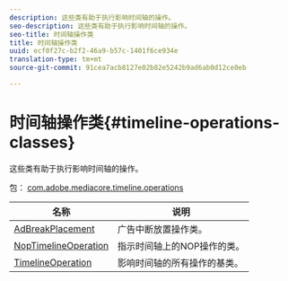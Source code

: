 ```yaml
---
description: 这些类有助于执行影响时间轴的操作。
seo-description: 这些类有助于执行影响时间轴的操作。
seo-title: 时间轴操作类
title: 时间轴操作类
uuid: ecf0f27c-b2f2-46a9-b57c-1401f6ce934e
translation-type: tm+mt
source-git-commit: 91cea7acb8127e02b82e5242b9ad6ab0d12ce0eb

---
```



# 时间轴操作类{#timeline-operations-classes}

这些类有助于执行影响时间轴的操作。

包： [com.adobe.mediacore.timeline.operations](https://help.adobe.com/en_US/primetime/api/psdk/asdoc-dhls_1.4/com/adobe/mediacore/timeline/operations/package-detail.html)

| 名称 | 说明 |
|---|---|
| [AdBreakPlacement](https://help.adobe.com/en_US/primetime/api/psdk/asdoc-dhls_1.4/com/adobe/mediacore/timeline/operations/AdBreakPlacement.html) | 广告中断放置操作类。 |
| [NopTimelineOperation](https://help.adobe.com/en_US/primetime/api/psdk/asdoc-dhls_1.4/com/adobe/mediacore/timeline/operations/NopTimelineOperation.html) | 指示时间轴上的NOP操作的类。 |
| [TimelineOperation](https://help.adobe.com/en_US/primetime/api/psdk/asdoc-dhls_1.4/com/adobe/mediacore/timeline/operations/TimelineOperation.html) | 影响时间轴的所有操作的基类。 |